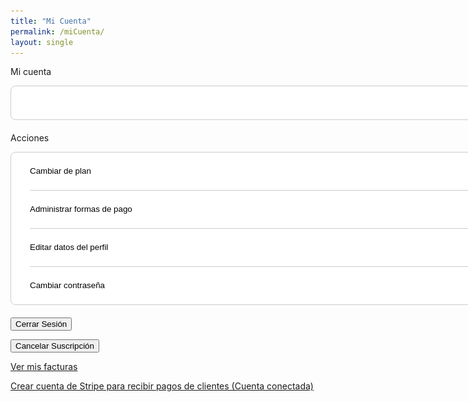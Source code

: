 ```yaml
---
title: "Mi Cuenta"
permalink: /miCuenta/
layout: single
---
```


<style>

.plan {
  width: 800px; /* Ancho deseado de cada plan */
  padding: 10px;
  border: 1px solid #ccc;
  border-radius: 8px;
  background: white;
  text-align: left;
  margin-bottom: 20px; /* Espacio inferior entre cada plan */
  margin-top: 0px;
  margin-left: 0px;
  margin-right: 12px;
}

.plan-contenido {
padding-left: 20px; /* Añade un margen a la izquierda del contenido */
}
  
.linea {
  width: 750px;
  height: 1px;
  background: linear-gradient(to right, #ccc 0%, #ccc 100%, transparent 50%, transparent 100%);
  margin-bottom: 10px; /* Espacio inferior entre cada plan */
  margin-top: 10px;
  margin-left: 20px;
}

/* Estilo CSS para alinear la imagen a la derecha */
img {
  float: right; /* Alinea la imagen a la derecha */
  margin-left: 10px; /* Agrega un margen izquierdo para separar la imagen del texto */
  /*margin-top: 10.125px;*/
  margin-bottom: 10px; /* Espacio inferior entre cada plan */
  margin-top: 10px;
}

.boton {
  display: inline-block;
  padding: 0px 0px;
  padding-left: 20px; /* Añade un margen a la izquierda del texto dentro del botón */
  padding-right: 20px; /* Añade un margen a la izquierda del texto dentro del botón */
  width: 780px; /* Establece el ancho deseado para el botón */
  text-align: left; /* Alinea el texto a la izquierda dentro del botón */
  background: white;
  border: none;
  border-radius: 5px;
  cursor: pointer;
  text-decoration: none;
  line-height: 40px; /* Centra verticalmente el texto */
  outline: none; /* Quita el borde azul al hacer clic en el botón */
}

.boton:hover {
background-color: #f4f4f4;
}
.boton:focus, .boton:active {
  background-color: #c3c3c3; /* Cambia el color de fondo al hacer foco o clic en el botón */
outline: none; /* Quita el borde azul al hacer foco en el botón */
}


  
</style>



Mi cuenta 

<div class="plan">
  <div class="plan-contenido">
    <h2><span id="subscription-plan"></span></h2>
    <h6><span id="next-invoice-date"></span></h6>
  </div>
</div>

Acciones

<div class="plan">
  <button class="boton">
    Cambiar de plan
    <img src="/assets/images/angulo-derecho.svg" width="20" height="20" style="vertical-align: middle;">
  </button>
  <div class="linea"></div>
  <button class="boton">
    Administrar formas de pago
    <img src="/assets/images/angulo-derecho.svg" width="20" height="20" style="vertical-align: middle;">
  </button>
  <div class="linea"></div>
  <button class="boton">
    Editar datos del perfil
    <img src="/assets/images/angulo-derecho.svg" width="20" height="20" style="vertical-align: middle;">
  </button>
  <div class="linea"></div>
  <button class="boton">
    Cambiar contraseña
    <img src="/assets/images/angulo-derecho.svg" width="20" height="20" style="vertical-align: middle;">
  </button>
</div>

<!-- Logout button -->
<button onclick="logout()">Cerrar Sesión</button>

<!-- Display subscription plan -->
<p id="subscription-plan"></p>

<!-- Unsubscribe button -->
<button onclick="cancelSubscription()">Cancelar Suscripción</button>

<a href="/misFacturas/" class="button">Ver mis facturas</a>

<a href="/create_account_stripe/" class="button">Crear cuenta de Stripe para recibir pagos de clientes (Cuenta conectada)</a>



<script>
  // Function to update next invoice date in HTML
  function updateNextInvoiceDate(nextInvoiceDate) {
    const nextInvoiceDateElement = document.getElementById('next-invoice-date');
    if (nextInvoiceDateElement) {
      const formattedDate = new Date(nextInvoiceDate).toLocaleDateString('es-ES', { day: 'numeric', month: 'long', year: 'numeric' });
      nextInvoiceDateElement.textContent = 'Próximo pago: ' + formattedDate;
      console.log('Next invoice date:', formattedDate); // Log the next invoice date
    }
  }

  // Function to fetch next invoice date
  function fetchNextInvoiceDate(email) {
    fetch('/.netlify/functions/server', {
      method: 'POST',
      headers: {
        'Content-Type': 'application/json'
      },
      body: JSON.stringify({ action: 'next_invoice_date', email: email })
    })
    .then(response => response.json())
    .then(data => {
      if (data && data.nextInvoiceDate) {
        updateNextInvoiceDate(data.nextInvoiceDate);
      } else {
        console.error('Next invoice date not found in response:', data);
      }
    })
    .catch(error => {
      console.error('Error fetching next invoice date:', error);
    });
  }

  netlifyIdentity.on('login', user => {
    const usernameSpan = document.getElementById('username');
    if (usernameSpan) {
      usernameSpan.innerText = user.user_metadata.full_name || user.email;
    }

    const subscriptionPlan = user.user_metadata.subscription_plan;
    if (subscriptionPlan) {
      const subscriptionPlanElement = document.getElementById('subscription-plan');
      subscriptionPlanElement.textContent = "Plan " + subscriptionPlan;
      console.log('Subscription plan:', subscriptionPlan);
    } else {
      console.log('User', user);
      console.log('sin plan de suscripción');
    }

    fetchNextInvoiceDate(user.email);
  });

  netlifyIdentity.on('logout', () => {
    const usernameSpan = document.getElementById('username');
    if (usernameSpan) {
      usernameSpan.innerText = '';
    }
  });

  function logout() {
    netlifyIdentity.logout();
  }

  function cancelSubscription() {
    const confirmation = confirm('¿Estás seguro de que quieres cancelar tu suscripción?');
    if (confirmation) {
      const user = netlifyIdentity.currentUser();
      if (!user) {
        alert('Por favor, inicia sesión para cancelar tu suscripción.');
        return;
      }

      const subscriptionPlan = user.user_metadata.subscription_plan;
      if (!subscriptionPlan) {
        alert('No se encontró ninguna suscripción asociada a tu cuenta.');
        return;
      }

      fetch('/.netlify/functions/server', {
        method: 'POST',
        headers: {
          'Content-Type': 'application/json'
        },
        body: JSON.stringify({ action: 'cancel_subscription', email: user.email })
      })
      .then(response => response.json())
      .then(data => {
        if (response.ok) {
          user.update({ data: { subscription_plan: null } });
          alert('¡Tu suscripción ha sido cancelada con éxito!');
          window.location.reload();
        } else {
          alert('Error al cancelar la suscripción: ' + data.error);
        }
      })
      .catch(error => {
        console.error('Error al cancelar la suscripción:', error);
        alert('Error al cancelar la suscripción. Por favor, inténtalo de nuevo más tarde.');
      });
    }
  }
</script>